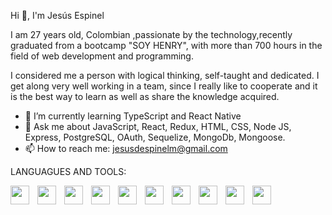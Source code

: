 Hi 👋, I'm Jesús Espinel


I am 27 years old, Colombian ,passionate by the technology,recently graduated from a bootcamp "SOY HENRY", with more than 700 hours in the field of web development and programming.

I considered me a person with logical thinking, self-taught and dedicated. I get along very well working in a team, since I really like to cooperate and it is the best way to learn as well as share the knowledge acquired.

- 🌱 I’m currently learning TypeScript and React Native
- 💬 Ask me about JavaScript, React, Redux, HTML, CSS, Node JS, Express, PostgreSQL, OAuth, Sequelize, MongoDb, Mongoose.
- 📫 How to reach me: jesusdespinelm@gmail.com

LANGUAGUES AND TOOLS:

<img align="left" width="30px" style="padding-right:10px;" src="https://cdn.jsdelivr.net/gh/devicons/devicon/icons/javascript/javascript-original.svg" />
<img align="left" width="30px" style="padding-right:10px;"  src="https://cdn.jsdelivr.net/gh/devicons/devicon/icons/react/react-original.svg" />
<img align="left" width="30px" style="padding-right:10px;"  src="https://cdn.jsdelivr.net/gh/devicons/devicon/icons/redux/redux-original.svg" />
<img align="left" width="30px" style="padding-right:10px;"  src="https://cdn.jsdelivr.net/gh/devicons/devicon/icons/css3/css3-original.svg" />
<img align="left" width="30px" style="padding-right:10px;"  src="https://cdn.jsdelivr.net/gh/devicons/devicon/icons/html5/html5-original.svg" /> 
<img align="left" width="30px" style="padding-right:10px;"  src="https://cdn.jsdelivr.net/gh/devicons/devicon/icons/tailwindcss/tailwindcss-plain.svg" />         
<img align="left" width="30px" style="padding-right:10px;"  src="https://cdn.jsdelivr.net/gh/devicons/devicon/icons/nodejs/nodejs-original-wordmark.svg" />
<img align="left" width="30px" style="padding-right:10px;"  src="https://cdn.jsdelivr.net/gh/devicons/devicon/icons/express/express-original-wordmark.svg" />
<img align="left"width="30px" style="padding-right:10px;"  src="https://cdn.jsdelivr.net/gh/devicons/devicon/icons/postgresql/postgresql-original-wordmark.svg" />
<img  align="left" width="30px" style="padding-right:10px;"  src="https://cdn.jsdelivr.net/gh/devicons/devicon/icons/sequelize/sequelize-original.svg   />
<img  align="left" width="30px" style="padding-right:10px;"  src="https://cdn.jsdelivr.net/gh/devicons/devicon/icons/mongodb/mongodb-original-wordmark.svg" />

          
                    
                
          
          

